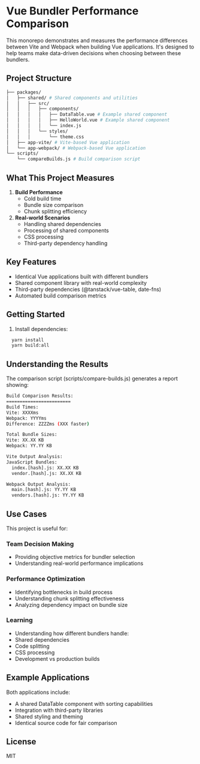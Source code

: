 # Vue Bundler Performance Comparison

This monorepo demonstrates and measures the performance differences between Vite and Webpack when building Vue applications. It's designed to help teams make data-driven decisions when choosing between these bundlers.

## Project Structure
```bash
├── packages/
│   ├── shared/ # Shared components and utilities
│   │   ├── src/
│   │   │   ├── components/
│   │   │   │   ├── DataTable.vue # Example shared component
│   │   │   │   ├── HelloWorld.vue # Example shared component
│   │   │   │   └── index.js
│   │   │   └── styles/
│   │   │       └── theme.css
│   ├── app-vite/ # Vite-based Vue application
│   └── app-webpack/ # Webpack-based Vue application
└── scripts/
    └── compareBuilds.js # Build comparison script
```

## What This Project Measures

1. **Build Performance**
   - Cold build time
   - Bundle size comparison
   - Chunk splitting efficiency
2. **Real-world Scenarios**
   - Handling shared dependencies
   - Processing of shared components
   - CSS processing
   - Third-party dependency handling

## Key Features

- Identical Vue applications built with different bundlers
- Shared component library with real-world complexity
- Third-party dependencies (@tanstack/vue-table, date-fns)
- Automated build comparison metrics

## Getting Started

1. Install dependencies:
```bash
  yarn install
  yarn build:all
```

## Understanding the Results
The comparison script (scripts/compare-builds.js) generates a report showing:

```bash
Build Comparison Results:
========================
Build Times:
Vite: XXXXms
Webpack: YYYYms
Difference: ZZZZms (XXX faster)

Total Bundle Sizes:
Vite: XX.XX KB
Webpack: YY.YY KB

Vite Output Analysis:
JavaScript Bundles:
  index.[hash].js: XX.XX KB
  vendor.[hash].js: XX.XX KB

Webpack Output Analysis:
  main.[hash].js: YY.YY KB
  vendors.[hash].js: YY.YY KB
```

## Use Cases
This project is useful for:

### Team Decision Making
- Providing objective metrics for bundler selection
- Understanding real-world performance implications

### Performance Optimization
- Identifying bottlenecks in build process
- Understanding chunk splitting effectiveness
- Analyzing dependency impact on bundle size

### Learning
- Understanding how different bundlers handle:
- Shared dependencies
- Code splitting
- CSS processing
- Development vs production builds

## Example Applications
Both applications include:

- A shared DataTable component with sorting capabilities
- Integration with third-party libraries
- Shared styling and theming
- Identical source code for fair comparison

## License
MIT